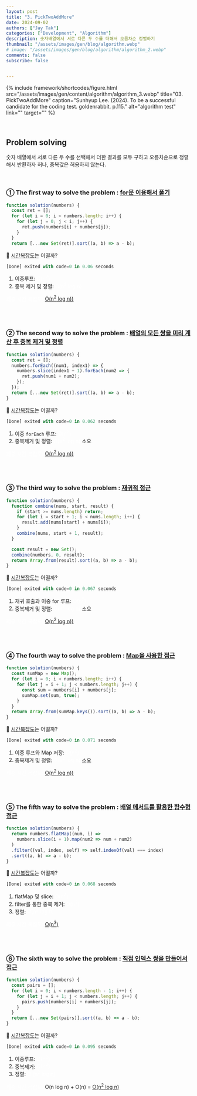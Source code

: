 ```yaml
---
layout: post
title: "3. PickTwoAddMore"
date: 2024-09-02
authors: ["Jay Tak"]
categories: ["Development", "Algorithm"]
description: 숫자배열에서 서로 다른 두 수를 더해서 오름차순 정렬하기
thumbnail: "/assets/images/gen/blog/algorithm.webp"
# image: "/assets/images/gen/blog/algorithm/algorithm_2.webp"
comments: false
subscribe: false


---
```


{% include framework/shortcodes/figure.html src="/assets/images/gen/content/algorithm/algorithm_3.webp" title="03. PickTwoAddMore" caption="Sunhyup Lee. (2024). To be a successful candidate for the coding test. goldenrabbit. p.115." alt="algorithm test" link="" target="" %}

<br>

## Problem solving

숫자 배열에서 서로 다른 두 수를 선택해서 더한 결과를 모두 구하고 오름차순으로 정렬해서 반환하자 허나, 중복값은 허용하지 않는다.

<br>

### ① The first way to solve the problem :  [for문 이용해서 풀기](#) 

```javascript
function solution(numbers) {
  const ret = [];
  for (let i = 0; i < numbers.length; i++) {
    for (let j = 0; j < i; j++) {
      ret.push(numbers[i] + numbers[j]);
    }
  }
  return [...new Set(ret)].sort((a, b) => a - b);
```

🧐 [시간복잡도](#)는 어떨까?  

```javascript
[Done] exited with code=0 in 0.06 seconds
```

1) 이중루프: <span style="color: #ffff">O(n<sup>2</sup>)</span> <br>
2) 중복 제거 및 정렬: <span style="color: #ffff">O(n<sup>2</sup> log n)</span> <br>

<span style="color: #ffff">최종 시간 복잡도:</span>  [O(n<sup>2</sup> log n))](#)

<br><br>

### ② The second way to solve the problem :  [배열의 모든 쌍을 미리 계산 후 중복 제거 및 정렬](#) 

```javascript
function solution(numbers) {
  const ret = [];
  numbers.forEach((num1, index1) => {
    numbers.slice(index1 + 1).forEach(num2 => {
      ret.push(num1 + num2);
    });
  });
  return [...new Set(ret)].sort((a, b) => a - b);
}
```

🧐 [시간복잡도](#)는 어떨까?

```javascript
[Done] exited with code=0 in 0.062 seconds
```

1) 이중 `forEach` 루프:  <span style="color: #ffff">O(n<sup>2</sup>)</span> <br>
2) 중복제거 및 정렬:  <span style="color: #ffff">O(n<sup>2</sup> log n)</span> 소요<br>

<span style="color: #ffff">최종 시간 복잡도:</span>  [O(n<sup>2</sup> log n))](#)

<br><br>

### ③ The third way to solve the problem :  [재귀적 접근](#) 

```javascript
function solution(numbers) {
  function combine(nums, start, result) {
    if (start >= nums.length) return;
    for (let i = start + 1; i < nums.length; i++) {
      result.add(nums[start] + nums[i]);
    }
    combine(nums, start + 1, result);
  }

  const result = new Set();
  combine(numbers, 0, result);
  return Array.from(result).sort((a, b) => a - b);
}
```

🧐 [시간복잡도](#)는 어떨까?

```javascript
[Done] exited with code=0 in 0.067 seconds
```

1) 재귀 호출과 이중 for 루프: <span style="color: #ffff">O(n<sup>2</sup>)</span> <br>
2) 중복제거 및 정렬:  <span style="color: #ffff">O(n<sup>2</sup> log n)</span> 소요<br>

<span style="color: #ffff">최종 시간 복잡도:</span>  [O(n<sup>2</sup> log n))](#)

<br><br>

### ④ The fourth way to solve the problem :  [Map을 사용한 접근](#) 

```javascript
function solution(numbers) {
  const sumMap = new Map();
  for (let i = 0; i < numbers.length; i++) {
    for (let j = i + 1; j < numbers.length; j++) {
      const sum = numbers[i] + numbers[j];
      sumMap.set(sum, true);
    }
  }
  return Array.from(sumMap.keys()).sort((a, b) => a - b);
}
```

🧐 [시간복잡도](#)는 어떨까?

```javascript
[Done] exited with code=0 in 0.071 seconds
```

1) 이중 루프와 Map 저장: <span style="color: #ffff">O(n<sup>2</sup>)</span> <br>
2) 중복제거 및 정렬:  <span style="color: #ffff">O(n<sup>2</sup> log n)</span> 소요<br>

<span style="color: #ffff">최종 시간 복잡도:</span>  [O(n<sup>2</sup> log n))](#)

<br><br>

### ⑤ The fifth way to solve the problem :  [배열 메서드를 활용한 함수형 접근](#) 

```javascript
function solution(numbers) {
  return numbers.flatMap((num, i) => 
    numbers.slice(i + 1).map(num2 => num + num2)
  )
  .filter((val, index, self) => self.indexOf(val) === index)
  .sort((a, b) => a - b);
}
```

🧐 [시간복잡도](#)는 어떨까?

```javascript
[Done] exited with code=0 in 0.068 seconds
```

1) flatMap 및 slice: <span style="color: #ffff">O(n<sup>2</sup>)</span> <br>
2) filter를 통한 중복 제거: <span style="color: #ffff">O(n<sup>3</sup>)</span> <br>
3) 정렬: <span style="color: #ffff">O(n<sup>2</sup> log n)</span> <br>

<span style="color: #ffff">최종 시간 복잡도:</span>  [ O(n<sup>3</sup>) ](#)

<br><br>

### ⑥  The sixth way to solve the problem :  [직접 인덱스 쌍을 만들어서 접근](#) 

```javascript
function solution(numbers) {
  const pairs = [];
  for (let i = 0; i < numbers.length - 1; i++) {
    for (let j = i + 1; j < numbers.length; j++) {
      pairs.push(numbers[i] + numbers[j]);
    }
  }
  return [...new Set(pairs)].sort((a, b) => a - b);
}
```

🧐 [시간복잡도](#)는 어떨까?

```javascript
[Done] exited with code=0 in 0.095 seconds
```

1) 이중루프: <span style="color: #ffff">O(n<sup>2</sup>)</span><br>
2) 중복제거: <span style="color: #ffff">O(n<sup>2</sup>)</span><br>
3) 정렬: <span style="color: #ffff">O (n<sup>2</sup> log n)</span><br>

<span style="color: #ffff">최종 시간 복잡도:</span>  O(n log n) + O(n) = [O(n<sup>2</sup> log n)](#)

<br><br>